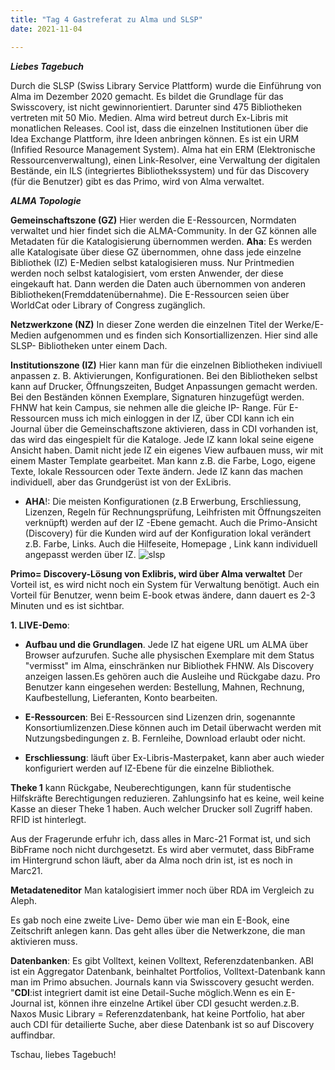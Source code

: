 ```yaml
---
title: "Tag 4 Gastreferat zu Alma und SLSP"
date: 2021-11-04

---
```



**_Liebes Tagebuch_**


Durch die SLSP (Swiss Library Service Plattform) wurde die Einführung von Alma im Dezember 2020 gemacht. Es bildet die Grundlage für das Swisscovery, ist nicht gewinnorientiert. Darunter sind 475 Bibliotheken vertreten mit 50 Mio. Medien. Alma wird betreut durch Ex-Libris mit monatlichen Releases. Cool ist, dass die einzelnen Institutionen über die Idea Exchange Plattform, ihre Ideen anbringen können. Es ist ein URM (Infified Resource Management System). Alma hat ein ERM (Elektronische Ressourcenverwaltung), einen Link-Resolver, eine Verwaltung der digitalen Bestände, ein ILS (integriertes  Bibliothekssystem) und für das Discovery (für die Benutzer) gibt es das Primo, wird von Alma verwaltet.

**_ALMA Topologie_**

**Gemeinschaftszone (GZ)**
Hier werden die E-Ressourcen, Normdaten verwaltet und hier findet sich die ALMA-Community.
In der GZ können alle Metadaten für die Katalogisierung übernommen werden.
**Aha**: Es werden alle Katalogisate über diese GZ übernommen, ohne dass jede einzelne Bibliothek (IZ) E-Medien selbst katalogisieren muss. Nur Printmedien werden noch selbst katalogisiert, vom ersten Anwender, der diese eingekauft hat. Dann werden die Daten auch übernommen von anderen Bibliotheken(Fremddatenübernahme). Die E-Ressourcen seien über WorldCat oder Library of Congress zugänglich.

**Netzwerkzone (NZ)**
In dieser Zone werden die einzelnen Titel der Werke/E-Medien aufgenommen und es finden sich Konsortiallizenzen. Hier sind alle SLSP- Bibliotheken unter einem Dach.

**Institutionszone (IZ)**
Hier kann man für die einzelnen Bibliotheken indiviuell anpassen z. B. Aktivierungen, Konfigurationen.
Bei den Bibliotheken selbst kann auf Drucker, Öffnungszeiten, Budget Anpassungen gemacht werden. Bei den Beständen können Exemplare, Signaturen hinzugefügt werden. FHNW hat kein Campus, sie nehmen alle die gleiche IP- Range.
Für E-Ressourcen muss ich mich einloggen in der IZ, über CDI kann ich ein Journal über die Gemeinschaftszone aktivieren, dass in CDI vorhanden ist, das wird das eingespielt für die Kataloge. Jede IZ kann lokal seine eigene Ansicht haben. Damit nicht jede IZ ein eigenes View aufbauen muss, wir mit einem Master Template gearbeitet. Man kann z.B. die Farbe, Logo, eigene Texte, lokale Ressourcen oder Texte ändern. Jede IZ kann das machen individuell, aber das Grundgerüst ist von der ExLibris.
- **AHA**!: Die meisten Konfigurationen (z.B Erwerbung, Erschliessung, Lizenzen, Regeln für Rechnungsprüfung, Leihfristen mit Öffnungszeiten verknüpft) werden auf der IZ -Ebene gemacht. Auch die Primo-Ansicht (Discovery) für die Kunden wird auf der Konfiguration lokal verändert z.B. Farbe, Links. Auch die Hilfeseite, Homepage , Link kann individuell angepasst werden über IZ.
![slsp](https://user-images.githubusercontent.com/90834735/151616725-500df4e7-1021-461d-9d44-8537a737dc23.png)


**Primo= Discovery-Lösung von Exlibris, wird über Alma verwaltet**
Der Vorteil ist, es wird nicht noch ein System für Verwaltung benötigt. Auch ein Vorteil für Benutzer, wenn beim E-book etwas ändere, dann dauert es 2-3 Minuten und es ist sichtbar. 


**1. LIVE-Demo**:
- **Aufbau und die Grundlagen**. Jede IZ hat eigene URL um ALMA über Browser aufzurufen. Suche alle physischen Exemplare mit dem Status "vermisst" im Alma, einschränken nur Bibliothek FHNW. Als Discovery anzeigen lassen.Es gehören auch die Ausleihe und Rückgabe dazu. Pro Benutzer kann eingesehen werden: Bestellung, Mahnen, Rechnung, Kaufbestellung, Lieferanten, Konto bearbeiten. 

- **E-Ressourcen**: Bei E-Ressourcen sind Lizenzen drin, sogenannte Konsortiumlizenzen.Diese können auch im Detail überwacht werden mit Nutzungsbedingungen z. B. Fernleihe, Download erlaubt oder nicht.

- **Erschliessung**: läuft über Ex-Libris-Masterpaket, kann aber auch wieder konfiguriert werden auf IZ-Ebene für die einzelne Bibliothek.
 
**Theke 1** kann Rückgabe, Neuberechtigungen, kann für studentische Hilfskräfte Berechtigungen reduzieren. Zahlungsinfo hat es keine, weil keine Kasse an dieser Theke 1 haben. Auch welcher Drucker soll Zugriff haben. RFID ist hinterlegt.

Aus der Fragerunde erfuhr ich, dass alles in Marc-21 Format ist, und sich BibFrame noch nicht durchgesetzt. Es wird aber vermutet, dass BibFrame im Hintergrund schon läuft, aber da Alma noch drin ist, ist es noch in Marc21.

**Metadateneditor** 
Man katalogisiert immer noch über RDA im Vergleich zu Aleph. 

Es gab noch eine zweite Live- Demo über wie man ein E-Book, eine Zeitschrift anlegen kann. Das geht alles über die Netwerkzone, die man aktivieren muss.

**Datenbanken**: Es gibt Volltext, keinen Volltext, Referenzdatenbanken.
ABI ist ein Aggregator Datenbank, beinhaltet Portfolios, Volltext-Datenbank kann man im Primo absuchen. Journals kann  via Swisscovery gesucht werden.
"**CDI**:ist integriert damit ist eine Detail-Suche möglich.Wenn es ein E-Journal ist, können ihre einzelne Artikel über CDI gesucht werden.z.B. Naxos Music Library = Referenzdatenbank, hat keine Portfolio, hat aber auch CDI für detailierte Suche, aber diese Datenbank ist so auf Discovery auffindbar.



Tschau, liebes Tagebuch!



